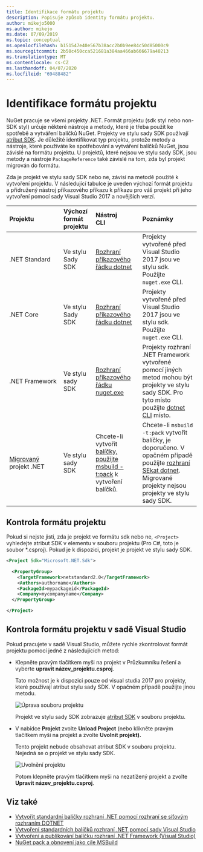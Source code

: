 ```yaml
---
title: Identifikace formátu projektu
description: Popisuje způsob identity formátu projektu.
author: mikejo5000
ms.author: mikejo
ms.date: 07/09/2019
ms.topic: conceptual
ms.openlocfilehash: b151547e40e567b38acc2b0b9ee84c50d85000c9
ms.sourcegitcommit: 2b50c450cca521681a384aa466ab666679a40213
ms.translationtype: MT
ms.contentlocale: cs-CZ
ms.lasthandoff: 04/07/2020
ms.locfileid: "69488482"
---
```

# <a name="identify-the-project-format"></a>Identifikace formátu projektu

NuGet pracuje se všemi projekty .NET. Formát projektu (sdk styl nebo non-SDK styl) určuje některé nástroje a metody, které je třeba použít ke spotřebě a vytváření balíčků NuGet. Projekty ve stylu sady SDK používají [atribut SDK](/dotnet/core/tools/csproj#additions). Je důležité identifikovat typ projektu, protože metody a nástroje, které používáte ke spotřebování a vytváření balíčků NuGet, jsou závislé na formátu projektu. U projektů, které nejsou ve stylu sady SDK, jsou metody a nástroje `PackageReference` také závislé na tom, zda byl projekt migrován do formátu.

Zda je projekt ve stylu sady SDK nebo ne, závisí na metodě použité k vytvoření projektu. V následující tabulce je uveden výchozí formát projektu a přidružený nástroj příkazového příkazu k příkazu pro váš projekt při jeho vytvoření pomocí sady Visual Studio 2017 a novějších verzí.

| Projektu&nbsp;&nbsp;&nbsp;&nbsp;&nbsp;&nbsp;&nbsp;&nbsp;&nbsp;&nbsp;&nbsp;&nbsp;&nbsp;&nbsp; | Výchozí formát projektu | Nástroj CLI&nbsp;&nbsp;&nbsp;&nbsp;&nbsp;&nbsp;&nbsp;&nbsp;&nbsp; | Poznámky |
|:------------- |:-------------|:-----|:-----|
| .NET Standard | Ve stylu Sady SDK | [Rozhraní příkazového řádku dotnet](../install-nuget-client-tools.md#dotnetexe-cli) | Projekty vytvořené před Visual Studio 2017 jsou ve stylu sdk. Použijte `nuget.exe` CLI. |
| .NET Core | Ve stylu Sady SDK | [Rozhraní příkazového řádku dotnet](../install-nuget-client-tools.md#dotnetexe-cli) | Projekty vytvořené před Visual Studio 2017 jsou ve stylu sdk. Použijte `nuget.exe` CLI. |
| .NET Framework | Ve stylu sady SDK | [Rozhraní příkazového řádku nuget.exe](../install-nuget-client-tools.md#nugetexe-cli) | Projekty rozhraní .NET Framework vytvořené pomocí jiných metod mohou být projekty ve stylu sady SDK. Pro tyto místo použijte [dotnet CLI](../install-nuget-client-tools.md#dotnetexe-cli) místo. |
| [Migrovaný](../consume-packages/migrate-packages-config-to-package-reference.md) projekt .NET | Ve stylu sady SDK| Chcete-li vytvořit [balíčky, použijte msbuild -t:pack](../consume-packages/migrate-packages-config-to-package-reference.md#create-a-package-after-migration) k vytvoření balíčků. | Chcete-li `msbuild -t:pack` vytvořit balíčky, je doporučeno. V opačném případě použijte [rozhraní SEkat dotnet](../install-nuget-client-tools.md#dotnetexe-cli). Migrované projekty nejsou projekty ve stylu sady SDK. |

## <a name="check-the-project-format"></a>Kontrola formátu projektu

Pokud si nejste jisti, zda je projekt ve formátu sdk nebo ne, `<Project>` vyhledejte atribut SDK v elementu v souboru projektu (Pro C#, toto je soubor *.csproj). Pokud je k dispozici, projekt je projekt ve stylu sady SDK.

```xml
<Project Sdk="Microsoft.NET.Sdk">

  <PropertyGroup>
    <TargetFramework>netstandard2.0</TargetFramework>
    <Authors>authorname</Authors>
    <PackageId>mypackageid</PackageId>
    <Company>mycompanyname</Company>
  </PropertyGroup>

</Project>
```

## <a name="check-the-project-format-in-visual-studio"></a>Kontrola formátu projektu v sadě Visual Studio

Pokud pracujete v sadě Visual Studio, můžete rychle zkontrolovat formát projektu pomocí jedné z následujících metod:

- Klepněte pravým tlačítkem myši na projekt v Průzkumníku řešení a vyberte **upravit název_projektu.csproj**.

   Tato možnost je k dispozici pouze od visual studia 2017 pro projekty, které používají atribut stylu sady SDK. V opačném případě použijte jinou metodu.

   ![Úprava souboru projektu](media/edit-project-file.png)

   Projekt ve stylu sady SDK zobrazuje [atribut SDK](/dotnet/core/tools/csproj#additions) v souboru projektu.
   
- V nabídce **Projekt** zvolte **Unload Project** (nebo klikněte pravým tlačítkem myši na projekt a zvolte **Uvolnit projekt).**

   Tento projekt nebude obsahovat atribut SDK v souboru projektu. Nejedná se o projekt ve stylu sady SDK.

   ![Uvolnění projektu](media/unload-project.png)

   Potom klepněte pravým tlačítkem myši na nezatížený projekt a zvolte **Upravit název_projektu.csproj**.

## <a name="see-also"></a>Viz také

- [Vytvořit standardní balíčky rozhraní .NET pomocí rozhraní se síťovým rozhraním DOTNET](../quickstart/create-and-publish-a-package-using-the-dotnet-cli.md)
- [Vytvoření standardních balíčků rozhraní .NET pomocí sady Visual Studio](../quickstart/create-and-publish-a-package-using-visual-studio.md)
- [Vytvoření a publikování balíčku rozhraní .NET Framework (Visual Studio)](../quickstart/create-and-publish-a-package-using-visual-studio-net-framework.md)
- [NuGet pack a obnovení jako cíle MSBuild](../reference/msbuild-targets.md)
